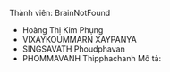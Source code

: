 Thành viên: BrainNotFound
- Hoàng Thị Kim Phụng
- VIXAYKOUMMARN XAYPANYA
- SINGSAVATH Phoudphavan
- PHOMMAVANH Thipphachanh
Mô tả:
